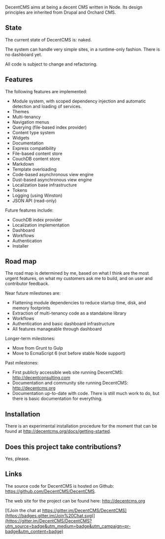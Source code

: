 DecentCMS aims at being a decent CMS written in Node.
Its design principles are inherited from Drupal and Orchard CMS.

State
-----

The current state of DecentCMS is: naked.

The system can handle very simple sites, in a runtime-only fashion.
There is no dashboard yet.

All code is subject to change and refactoring.

Features
--------

The following features are implemented:

* Module system, with scoped dependency injection and automatic
  detection and loading of services.
* Themes
* Multi-tenancy
* Navigation menus
* Querying (file-based index provider)
* Content type system
* Widgets
* Documentation
* Express compatibility
* File-based content store
* CouchDB content store
* Markdown
* Template overloading
* Code-based asynchronous view engine
* Dust-based asynchronous view engine
* Localization base infrastructure
* Tokens
* Logging (using Winston)
* JSON API (read-only)

Future features include:

* CouchDB index provider
* Localization implementation
* Dashboard
* Workflows
* Authentication
* Installer

Road map
--------

The road map is determined by me, based on what I think are the most
urgent features, on what my customers ask me to build, and on user
and contributor feedback.

Near future milestones are:

* Flattening module dependencies to reduce startup time, disk, and memory footprints
* Extraction of multi-tenancy code as a standalone library
* Workflows
* Authentication and basic dashboard infrastructure
* All features manageable through dashboard

Longer-term milestones:

* Move from Grunt to Gulp
* Move to EcmaScript 6 (not before stable Node support)

Past milestones:

* First publicly accessible web site running DecentCMS:
  http://decentconsulting.com
* Documentation and community site running DecentCMS:
  http://decentcms.org
* Documentation up-to-date with code. There is still much work to do,
  but there is basic documentation for everything.

Installation
------------

There is an experimental installation procedure for the moment
that can be found at <http://decentcms.org/docs/getting-started>.

Does this project take contributions?
-------------------------------------

Yes, please.

Links
-----

The source code for DecentCMS is hosted on Github:
<https://github.com/DecentCMS/DecentCMS>.

The web site for the project can be found here:
<http://decentcms.org>

[![Join the chat at https://gitter.im/DecentCMS/DecentCMS](https://badges.gitter.im/Join%20Chat.svg)](https://gitter.im/DecentCMS/DecentCMS?utm_source=badge&utm_medium=badge&utm_campaign=pr-badge&utm_content=badge)
